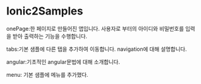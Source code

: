 # Ionic2Samples

onePage:한 페이지로 만들어진 앱입니다. 사용자로 부터의 아이디와 비밀번호를 입력을 받아 출력하는 기능을 수행합니다.


tabs:기본 샘플에 다른 탭을 추가하여 이동합니다. navigation에 대해 설명합니다. 


angular:기초적인 angular문법에 대해 소개합니다.


menu: 기본 샘플에 메뉴를 추가했다.


